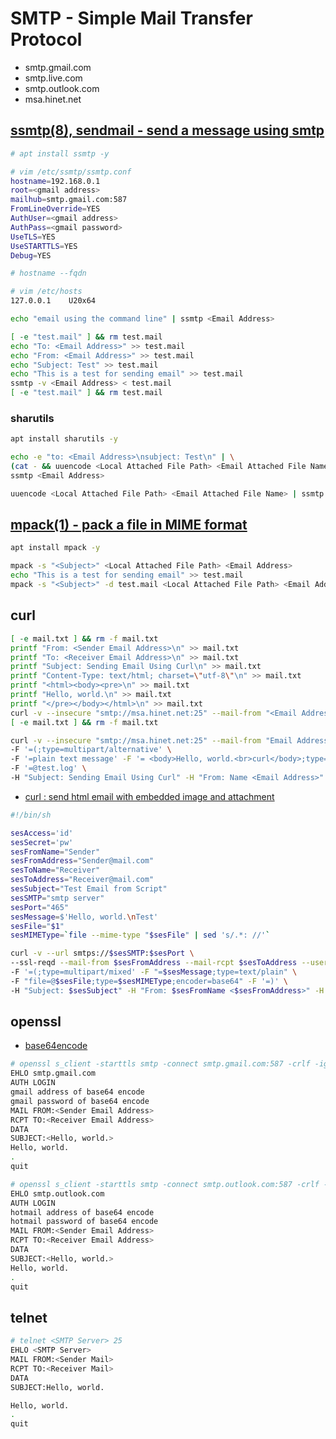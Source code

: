 ﻿# SMTP - Simple Mail Transfer Protocol

- smtp.gmail.com
- smtp.live.com
- smtp.outlook.com
- msa.hinet.net

## [ssmtp(8), sendmail - send a message using smtp](https://linux.die.net/man/8/ssmtp)

```bash
# apt install ssmtp -y

# vim /etc/ssmtp/ssmtp.conf
hostname=192.168.0.1
root=<gmail address>
mailhub=smtp.gmail.com:587
FromLineOverride=YES
AuthUser=<gmail address>
AuthPass=<gmail password>
UseTLS=YES
UseSTARTTLS=YES
Debug=YES

# hostname --fqdn

# vim /etc/hosts
127.0.0.1    U20x64
```

```bash
echo "email using the command line" | ssmtp <Email Address>
```

```bash
[ -e "test.mail" ] && rm test.mail
echo "To: <Email Address>" >> test.mail
echo "From: <Email Address>" >> test.mail
echo "Subject: Test" >> test.mail
echo "This is a test for sending email" >> test.mail
ssmtp -v <Email Address> < test.mail
[ -e "test.mail" ] && rm test.mail
```

### sharutils

```bash
apt install sharutils -y
```

```bash
echo -e "to: <Email Address>\nsubject: Test\n" | \
(cat - && uuencode <Local Attached File Path> <Email Attached File Name>) | \
ssmtp <Email Address>

uuencode <Local Attached File Path> <Email Attached File Name> | ssmtp <Email Address>
```

## [mpack(1) - pack a file in MIME format](https://linux.die.net/man/1/mpack)

```bash
apt install mpack -y
```

```bash
mpack -s "<Subject>" <Local Attached File Path> <Email Address>
echo "This is a test for sending email" >> test.mail
mpack -s "<Subject>" -d test.mail <Local Attached File Path> <Email Address>
```

## curl

```bash
[ -e mail.txt ] && rm -f mail.txt
printf "From: <Sender Email Address>\n" >> mail.txt
printf "To: <Receiver Email Address>\n" >> mail.txt
printf "Subject: Sending Email Using Curl\n" >> mail.txt
printf "Content-Type: text/html; charset=\"utf-8\"\n" >> mail.txt
printf "<html><body><pre>\n" >> mail.txt
printf "Hello, world.\n" >> mail.txt
printf "</pre></body></html>\n" >> mail.txt
curl -v --insecure "smtp://msa.hinet.net:25" --mail-from "<Email Address>" --mail-rcpt "<Email Address>" -T mail.txt
[ -e mail.txt ] && rm -f mail.txt
```

```bash
curl -v --insecure "smtp://msa.hinet.net:25" --mail-from "Email Address" --mail-rcpt "Email Address" \
-F '=(;type=multipart/alternative' \
-F '=plain text message' -F '= <body>Hello, world.<br>curl</body>;type=text/html' -F '=)' \
-F '=@test.log' \
-H "Subject: Sending Email Using Curl" -H "From: Name <Email Address>" -H "To: Name <Email Address>"
```

- [curl : send html email with embedded image and attachment](https://stackoverflow.com/questions/44728855/curl-send-html-email-with-embedded-image-and-attachment)

```bash
#!/bin/sh

sesAccess='id'
sesSecret='pw'
sesFromName="Sender"
sesFromAddress="Sender@mail.com"
sesToName="Receiver"
sesToAddress="Receiver@mail.com"
sesSubject="Test Email from Script"
sesSMTP="smtp server"
sesPort="465"
sesMessage=$'Hello, world.\nTest'
sesFile="$1"
sesMIMEType=`file --mime-type "$sesFile" | sed 's/.*: //'`

curl -v --url smtps://$sesSMTP:$sesPort \
--ssl-reqd --mail-from $sesFromAddress --mail-rcpt $sesToAddress --user $sesAccess:$sesSecret \
-F '=(;type=multipart/mixed' -F "=$sesMessage;type=text/plain" \
-F "file=@$sesFile;type=$sesMIMEType;encoder=base64" -F '=)' \
-H "Subject: $sesSubject" -H "From: $sesFromName <$sesFromAddress>" -H "To: $sesToName <$sesToAddress>"
```

## openssl

- [base64encode](https://www.base64encode.org/)

```bash
# openssl s_client -starttls smtp -connect smtp.gmail.com:587 -crlf -ign_eof
EHLO smtp.gmail.com
AUTH LOGIN
gmail address of base64 encode
gmail password of base64 encode
MAIL FROM:<Sender Email Address>
RCPT TO:<Receiver Email Address>
DATA
SUBJECT:<Hello, world.>
Hello, world.
.
quit
```

```bash
# openssl s_client -starttls smtp -connect smtp.outlook.com:587 -crlf -ign_eof
EHLO smtp.outlook.com
AUTH LOGIN
hotmail address of base64 encode
hotmail password of base64 encode
MAIL FROM:<Sender Email Address>
RCPT TO:<Receiver Email Address>
DATA
SUBJECT:<Hello, world.>
Hello, world.
.
quit
```

## telnet

```bash
# telnet <SMTP Server> 25
EHLO <SMTP Server>
MAIL FROM:<Sender Mail>
RCPT TO:<Receiver Mail>
DATA
SUBJECT:Hello, world.

Hello, world.
.
quit
```
